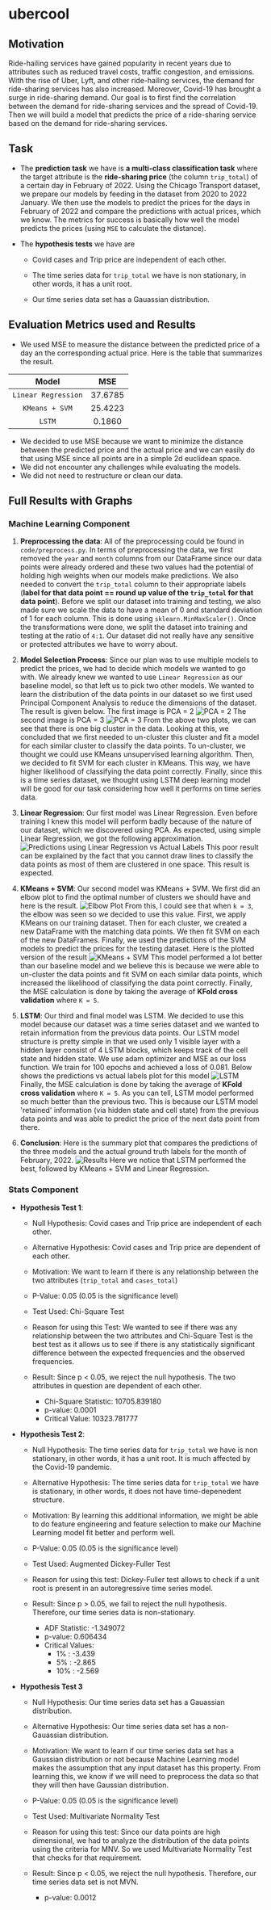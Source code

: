 # ubercool

## Motivation 
Ride-hailing services have gained popularity in recent years due to attributes such as reduced travel costs, traffic congestion, and emissions. With the rise of Uber, Lyft, and other ride-hailing services, the demand for ride-sharing services has also increased. Moreover, Covid-19 has brought a surge in ride-sharing demand. Our goal is to first find the correlation between the demand for ride-sharing services and the spread of Covid-19. Then we will build a model that predicts the price of a ride-sharing service based on the demand for ride-sharing services.
## Task
- The __prediction task__ we have is __a multi-class classification task__ where the target attribute is the __ride-sharing price__ (the column `trip_total`) of a certain day in February of 2022. Using the Chicago Transport dataset, we prepare our models by feeding in the dataset from 2020 to 2022 January. We then use the models to predict the prices for the days in February of 2022 and compare the predictions with actual prices, which we know. The metrics for success is basically how well the model predicts the prices (using `MSE` to calculate the distance). 

- The __hypothesis tests__ we have are 
  - Covid cases and Trip price are independent of each other.
  - The time series data for `trip_total` we have is non stationary, in other words, it has a unit root. 
    
  - Our time series data set has a Gauassian distribution.

## Evaluation Metrics used and Results
- We used MSE to measure the distance between the predicted price of a day an the corresponding actual price. Here is the table that summarizes the result.

| Model | MSE |
|:---:|:---:|
| `Linear Regression` | 37.6785 |
| `KMeans + SVM` | 25.4223 |
| `LSTM` | 0.1860 |

- We decided to use MSE because we want to minimize the distance between the predicted price and the actual price and we can easily do that using MSE since all points are in a simple 2d euclidean space.
- We did not encounter any challenges while evaluating the models.
- We did not need to restructure or clean our data.

## Full Results with Graphs

### __Machine Learning Component__
1. __Preprocessing the data__: All of the preprocessing could be found in `code/preprocess.py`. In terms of preprocessing the data, we first removed the `year` and `month` columns from our DataFrame since our data points were already ordered and these two values had the potential of holding high weights when our models make predictions. We also needed to convert the `trip_total` column to their appropriate labels (__label for that data point == round up value of the `trip_total` for that data point__). Before we split our dataset into training and testing, we also made sure we scale the data to have a mean of 0 and standard deviation of 1 for each column. This is done using `sklearn.MinMaxScaler()`. Once the transformations were done, we split the dataset into training and testing at the ratio of `4:1`. Our dataset did not really have any sensitive or protected attributes we have to worry about.
2. __Model Selection Process__: Since our plan was to use multiple models to predict the prices, we had to decide which models we wanted to go with. We already knew we wanted to use `Linear Regression` as our baseline model, so that left us to pick two other models. We wanted to learn the distribution of the data points in our dataset so we first used Principal Component Analysis to reduce the dimensions of the dataset. The result is given below. The first image is PCA = 2
![PCA = 2](vizualizations/pca_2_fp.png)
The second image is PCA = 3
![PCA = 3](vizualizations/pca_3_fp.png)
From the above two plots, we can see that there is one big cluster in the data. Looking at this, we concluded that we first needed to un-cluster this cluster and fit a model for each similar cluster to classify the data points. To un-cluster, we thought we could use KMeans unsupervised learning algorithm. Then, we decided to fit SVM for each cluster in KMeans. This way, we have higher likelihood of classifying the data point correctly. Finally, since this is a time series dataset, we thought using LSTM deep learning model will be good for our task considering how well it performs on time series data.

3. __Linear Regression__: Our first model was Linear Regression. Even before training I knew this model will perform badly because of the nature of our dataset, which we discovered using PCA. As expected, using simple Linear Regression, we got the following approximation. 
![Predictions using Linear Regression vs Actual Labels](vizualizations/reg.png)
This poor result can be explained by the fact that you cannot draw lines to classify the data points as most of them are clustered in one space. This result is expected.
4. __KMeans + SVM__: Our second model was KMeans + SVM. We first did an elbow plot to find the optimal number of clusters we should have and here is the result.
![Elbow Plot](vizualizations/kmeans_elbow.png)
From this, I could see that when `k = 3`, the elbow was seen so we decided to use this value. First, we apply KMeans on our training dataset. Then for each cluster, we created a new DataFrame with the matching data points. We then fit SVM on each of the new DataFrames. Finally, we used the predictions of the SVM models to predict the prices for the testing dataset. Here is the plotted version of the result
![KMeans + SVM](vizualizations/kmeans_svm.png)
This model performed a lot better than our baseline model and we believe this is because we were able to un-cluster the data points and fit SVM on each similar data points, which increased the likelihood of classifying the data point correctly.
Finally, the MSE calculation is done by taking the average of __KFold cross validation__ where `K = 5`.
5. __LSTM__: Our third and final model was LSTM. We decided to use this model because our dataset was a time series dataset and we wanted to retain information from the previous data points. Our LSTM model structure is pretty simple in that we used only 1 visible layer with a hidden layer consist of 4 LSTM blocks, which keeps track of the cell state and hidden state. We use adam optimizer and MSE as our loss function. We train for 100 epochs and achieved a loss of 0.081. Below shows the predictions vs actual labels plot for this model
![LSTM](vizualizations/lstm.png)
Finally, the MSE calculation is done by taking the average of __KFold cross validation__ where `K = 5`.
As you can tell, LSTM model performed so much better than the previous two. This is because our LSTM model 'retained' information (via hidden state and cell state) from the previous data points and was able to predict the price of the next data point from there.
6. __Conclusion__: Here is the summary plot that compares the predictions of the three models and the actual ground truth labels for the month of February, 2022.
![Results](vizualizations/results.png)
Here we notice that LSTM performed the best, followed by KMeans + SVM and Linear Regression.

### __Stats Component__
- __Hypothesis Test 1__: 
  - Null Hypothesis: Covid cases and Trip price are independent of each other.
  - Alternative Hypothesis: Covid cases and Trip price are dependent of each other.

  - Motivation: We want to learn if there is any relationship between the two attributes (`trip_total` and `cases_total`)

  - P-Value: 0.05 (0.05 is the significance level)

  - Test Used: Chi-Square Test 
  - Reason for using this Test: We wanted to see if there was any relationship between the two attributes and Chi-Square Test is the best test as it allows us to see if there is any statistically significant difference between the expected frequencies and the observed frequencies. 

  - Result: Since p < 0.05, we reject the null hypothesis. The two attributes in question are dependent of each other.
    - Chi-Square Statistic: 10705.839180
    - p-value: 0.0001 
    - Critical Value: 10323.781777

- __Hypothesis Test 2__:
  - Null Hypothesis: The time series data for `trip_total` we have is non stationary, in other words, it has a unit root. 
    It is much affected by the Covid-19 pandemic.

  - Alternative Hypothesis: The time series data for `trip_total` we have is stationary, in other words, it does not
    have time-depenedent structure.

  - Motivation: By learning this additional information, we might be able to do feature engineering
    and feature selection to make our Machine Learning model fit better and perform well.

  - P-Value: 0.05 (0.05 is the significance level)

  - Test Used: Augmented Dickey-Fuller Test
  - Reason for using this test: Dickey-Fuller test allows to check if a unit root is present in an autoregressive time series model.

  - Result: Since p > 0.05, we fail to reject the null hypothesis. Therefore, our time series data is non-stationary.
    - ADF Statistic: -1.349072
    - p-value: 0.606434
    - Critical Values:
        - 1%  : -3.439
        - 5%  : -2.865
        - 10% : -2.569

- __Hypothesis Test 3__
  - Null Hypothesis: Our time series data set has a Gauassian distribution.

  - Alternative Hypothesis: Our time series data set has a non-Gauassian distribution.

  - Motivation: We want to learn if our time series data set has a Gaussian distribution or not because
    Machine Learning model makes the assumption that any input dataset has this property. From learning this,
    we know if we will need to preprocess the data so that they will then have Gaussian distribution.

  - P-Value: 0.05 (0.05 is the significance level)

  - Test Used: Multivariate Normality Test
  - Reason for using this test: Since our data points are high dimensional, we had to analyze the distribution of the data points using the criteria for MNV. So we used Multivariate Normality Test that checks for that requirement.

  - Result: Since p < 0.05, we reject the null hypothesis. Therefore, our time series data set is not MVN.
    -   p-value: 0.0012

